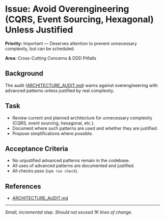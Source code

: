 # Issue: Avoid Overengineering (CQRS, Event Sourcing, Hexagonal) Unless Justified

**Priority:** Important — Deserves attention to prevent unnecessary complexity, but can be scheduled.

**Area:** Cross-Cutting Concerns & DDD Pitfalls

## Background
The audit ([ARCHITECTURE_AUDIT.md](../ARCHITECTURE_AUDIT.md)) warns against overengineering with advanced patterns unless justified by real complexity.

## Task
- Review current and planned architecture for unnecessary complexity (CQRS, event sourcing, hexagonal, etc.).
- Document where such patterns are used and whether they are justified.
- Propose simplifications where possible.

## Acceptance Criteria
- No unjustified advanced patterns remain in the codebase.
- All uses of advanced patterns are documented and justified.
- All checks pass (`npm run check`).

## References
- [ARCHITECTURE_AUDIT.md](../ARCHITECTURE_AUDIT.md)

---
_Small, incremental step. Should not exceed 1K lines of change._
